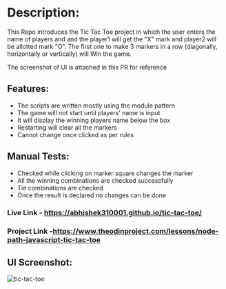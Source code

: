 # Description:

This Repo introduces the Tic Tac Toe project in which the user enters the name of players and and the player1 will get the "X" mark and player2 will be allotted mark "O". The first one to make 3 markers in a row (diagonally, horizontally or vertically) will Win the game.

The screenshot of UI is attached in this PR for reference

## Features:

- The scripts are written mostly using the module pattern
- The game will not start until players' name is input
- It will display the winning players name below the box
- Restarting will clear all the markers
- Cannot change once clicked as per rules

## Manual Tests:

- Checked while clicking on marker square changes the marker
- All the winning combinations are checked successfully
- Tie combinations are checked
- Once the result is declared no changes can be done

### Live Link - https://abhishek310001.github.io/tic-tac-toe/

### Project Link -https://www.theodinproject.com/lessons/node-path-javascript-tic-tac-toe

## UI Screenshot:

![tic-tac-toe](https://user-images.githubusercontent.com/128154648/234251276-0ca7472d-dbac-475e-b532-bf54546a99e0.png)

